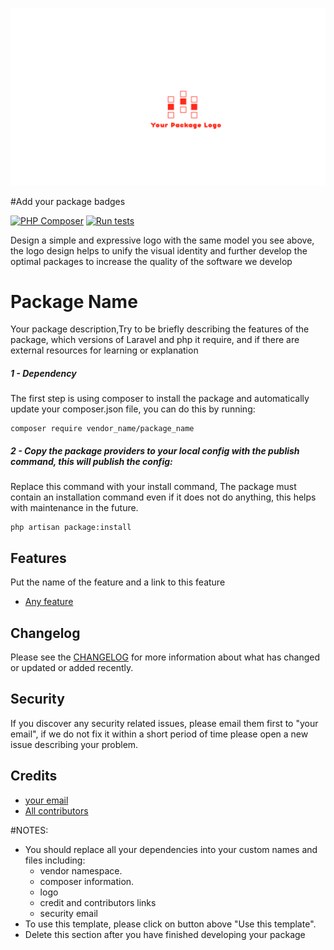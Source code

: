 ![logo](assets/logo.png)

#Add your package badges

[![PHP Composer](https://github.com/Syrian-Open-Source/laravel-package-template/actions/workflows/php.yml/badge.svg)](https://github.com/syrian-open-source/laravel-multi-process/actions/workflows/php.yml)
[![Run tests](https://github.com/Syrian-Open-Source/laravel-package-template/actions/workflows/tests.yml/badge.svg)](https://github.com/syrian-open-source/laravel-multi-process/actions/workflows/tests.yml)

Design a simple and expressive logo with the same model you see above,
the logo design helps to unify the visual identity and further develop the optimal packages to increase the quality of the software we develop

# Package Name
Your package description,Try to be briefly describing the features of the package,
which versions of Laravel and php it require,
and if there are external resources for learning or explanation

##### 1 - Dependency
The first step is using composer to install the package and automatically update your composer.json file, you can do this by running:

```shell
composer require vendor_name/package_name
```
##### 2 - Copy the package providers to your local config with the publish command, this will publish the config:

Replace this command with your install command,
The package must contain an installation command even if it does not do anything,
this helps with maintenance in the future.

```shell
php artisan package:install
```

Features
-----------
Put the name of the feature and a link to this feature
- [Any feature](https://github.com/syrian-open-source/laravel-package-template/blob/main/docs/feature.md#usage)


Changelog
---------
Please see the [CHANGELOG](https://github.com/syrian-open-source/laravel-package-template/blob/master/CHANGELOG.md) for more information about what has changed or updated or added recently.

Security
--------
If you discover any security related issues, please email them first to "your email", 
if we do not fix it within a short period of time please open a new issue describing your problem. 

Credits
-------
* [your email](https://github.com/syrian-open-source/laravel-package-template/graphs/contributors)
* [All contributors](https://github.com/syrian-open-source/laravel-package-template/graphs/contributors)

#NOTES:
* You should replace all your dependencies into your custom names and files including:
  * vendor namespace.
  * composer information.
  * logo
  * credit and contributors links
  * security email
* To use this template, please click on button above "Use this template".  
* Delete this section after you have finished developing your package

